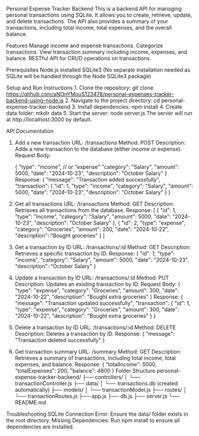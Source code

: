 Personal Expense Tracker Backend
    This is a backend API for managing personal transactions using SQLite. It allows you to create, retrieve, update, and delete transactions. The API also provides a summary of your transactions, including total income, total expenses, and the overall balance.

Features
    Manage income and expense transactions.
    Categorize transactions.
    View transaction summary including income, expenses, and balance.
    RESTful API for CRUD operations on transactions.

Prerequisites
    Node.js installed
    SQLite3 (No separate installation needed as SQLite will be handled through the Node SQLite3 package)

Setup and Run Instructions
    1. Clone the repository:
    git clone https://github.com/aNOnYMouS123478/personal-expenses-tracker-backend-using-node.js
    2. Navigate to the project directory:
    cd personal-expense-tracker-backend
    3. Install dependencies:
    npm install
    4. Create data folder:
    mkdir data
    5. Start the server:
    node server.js
    The server will run at http://localhost:3000 by default.

API Documentation
1. Add a new transaction
    URL: /transactions
    Method: POST
    Description: Adds a new transaction to the database (either income or expense).
    Request Body:

    {
    "type": "income", // or "expense"
    "category": "Salary",
    "amount": 5000,
    "date": "2024-10-23",
    "description": "October Salary"
    }
    Response:
    {
    "message": "Transaction added successfully",
    "transaction": {
        "id": 1,
        "type": "income",
        "category": "Salary",
        "amount": 5000,
        "date": "2024-10-23",
        "description": "October Salary"
    }
    }
2. Get all transactions
    URL: /transactions
    Method: GET
    Description: Retrieves all transactions from the database.
    Response:
    [
    {
        "id": 1,
        "type": "income",
        "category": "Salary",
        "amount": 5000,
        "date": "2024-10-23",
        "description": "October Salary"
    },
    {
        "id": 2,
        "type": "expense",
        "category": "Groceries",
        "amount": 200,
        "date": "2024-10-22",
        "description": "Bought groceries"
    }
    ]
3. Get a transaction by ID
    URL: /transactions/:id
    Method: GET
    Description: Retrieves a specific transaction by ID.
    Response:
    {
    "id": 1,
    "type": "income",
    "category": "Salary",
    "amount": 5000,
    "date": "2024-10-23",
    "description": "October Salary"
    }
4. Update a transaction by ID
    URL: /transactions/:id
    Method: PUT
    Description: Updates an existing transaction by ID.
    Request Body:
    {
    "type": "expense",
    "category": "Groceries",
    "amount": 300,
    "date": "2024-10-22",
    "description": "Bought extra groceries"
    }
    Response:
    {
    "message": "Transaction updated successfully",
    "transaction": {
        "id": 1,
        "type": "expense",
        "category": "Groceries",
        "amount": 300,
        "date": "2024-10-22",
        "description": "Bought extra groceries"
    }
    }
5. Delete a transaction by ID
    URL: /transactions/:id
    Method: DELETE
    Description: Deletes a transaction by ID.
    Response:
    {
    "message": "Transaction deleted successfully"
    }
6. Get transaction summary
    URL: /summary
    Method: GET
    Description: Retrieves a summary of transactions, including total income, total expenses, and balance.
    Response:
    {
    "totalIncome": 5000,
    "totalExpenses": 200,
    "balance": 4800
    }
Folder Structure
    personal-expense-tracker-backend/
    ├── controllers/
    │   └── transactionController.js
    ├── data/
    │   └── transactions.db  (created automatically)
    ├── models/
    │   └── transactionModel.js
    ├── routes/
    │   └── transactionRoutes.js
    ├── app.js
    ├── db.js
    ├── server.js
    └── README.md

Troubleshooting
SQLite Connection Error: Ensure the data/ folder exists in the root directory.
Missing Dependencies: Run npm install to ensure all dependencies are installed.
